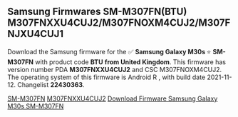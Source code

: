 <h2>Samsung Firmwares SM-M307FN(BTU) M307FNXXU4CUJ2/M307FNOXM4CUJ2/M307FNJXU4CUJ1</h2>
Download the Samsung firmware for the ✅ <strong>Samsung Galaxy M30s </strong> ⭐ <strong>SM-M307FN</strong> with product code <strong>BTU</strong> <strong> from United Kingdom</strong>. This firmware has version number PDA <strong>M307FNXXU4CUJ2</strong> and CSC M307FNOXM4CUJ2. The operating system of this firmware is Android R , with build date 2021-11-12. Changelist <strong>22430363</strong>.


[SM-M307FN](https://samfirm.shop/samsung/model/SM-M307FN)
[M307FNXXU4CUJ2](https://samfirm.shop/samsung/pda/M307FNXXU4CUJ2)
[Download Firmware Samsung Galaxy M30s SM-M307FN](https://samfirm.shop/samsung/firmware/474180)
